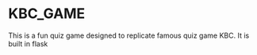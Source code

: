 # KBC_GAME
This is a fun quiz game designed to replicate famous quiz game KBC. It is built in flask
